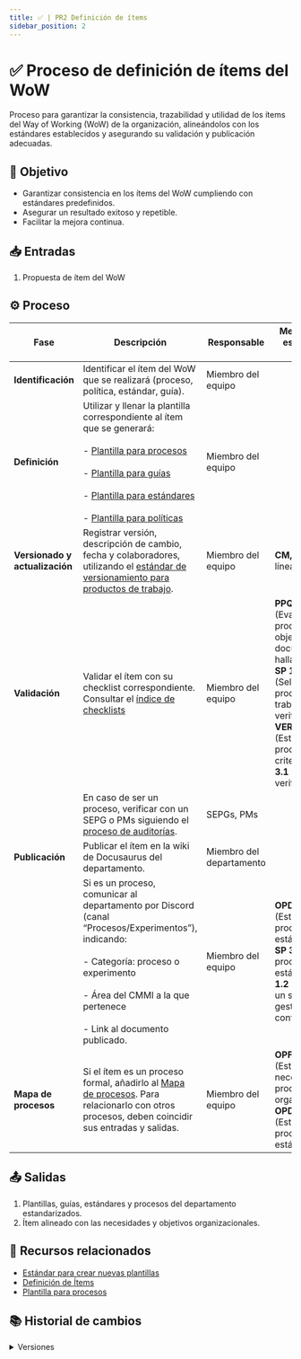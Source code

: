 ```yaml
---
title: ✅ | PR2 Definición de ítems
sidebar_position: 2
---
```

# ✅ Proceso de definición de ítems del WoW

Proceso para garantizar la consistencia, trazabilidad y utilidad de los ítems del Way of Working (WoW) de la organización, alineándolos con los estándares establecidos y asegurando su validación y publicación adecuadas.

## 🎯 Objetivo

- Garantizar consistencia en los ítems del WoW cumpliendo con estándares predefinidos.
- Asegurar un resultado exitoso y repetible.
- Facilitar la mejora continua.

## 📥 Entradas

1. Propuesta de ítem del WoW

## ⚙️ Proceso


| Fase                            | Descripción                                                                                                                                                                                                                                                                                                                                    | Responsable                   | Meta y práctica específica del CMMI                                                                                                                                                                                                                       |
| ------------------------------- | ----------------------------------------------------------------------------------------------------------------------------------------------------------------------------------------------------------------------------------------------------------------------------------------------------------------------------------------------- | ----------------------------- | ----------------------------------------------------------------------------------------------------------------------------------------------------------------------------------------------------------------------------------------------------------- |
| **Identificación**             | Identificar el ítem del WoW que se realizará (proceso, política, estándar, guía).                                                                                                                                                                                                                                                          | Miembro del equipo            |                                                                                                                                                                                                                                                             |
| **Definición**                 | Utilizar y llenar la plantilla correspondiente al ítem que se generará: <br></br> - [Plantilla para procesos](../plantillas/plantilla-procesos.md) <br></br> - [Plantilla para guías](../plantillas/plantilla-guias.md) <br></br> - [Plantilla para estándares](../plantillas/plantilla-estandares.md) <br></br> - [Plantilla para políticas](../plantillas/plantilla-politicas.md) | Miembro del equipo            |                                                                                                                                                                                                                                                             |
| **Versionado y actualización** | Registrar versión, descripción de cambio, fecha y colaboradores, utilizando el [estándar de versionamiento para productos de trabajo](/docs/standards/versionamiento-productos-trabajo).                                                                                                                                                      | Miembro del equipo            | **CM, SP 1.3** (Crear línea base).                                                                                                                                                                                                                         |
| **Validación**                 | Validar el ítem con su checklist correspondiente. Consultar el [índice de checklists](/docs/recursos/checklists.md) | Miembro del equipo | **PPQA, SP 1.2** (Evaluar productos objetivamente y documentar hallazgos), **VER, SP 1.1** (Seleccionar los productos de trabajo para verificación), **VER, SP 1.3** (Establecer procedimientos y criterios), **VER, SP 3.1** (Realizar la verificación). |
| | En caso de ser un proceso, verificar con un SEPG o PMs siguiendo el [proceso de auditorías](./PR12-auditorias.md). | SEPGs, PMs |
| **Publicación**                | Publicar el ítem en la wiki de Docusaurus del departamento. | Miembro del departamento | |
| | Si es un proceso, comunicar al departamento por Discord (canal “Procesos/Experimentos”), indicando: <br></br> - Categoría: proceso o experimento <br></br> - Área del CMMI a la que pertenece <br></br> - Link al documento publicado. | Miembro del equipo | **OPD, SP 1.1** (Establecer los procesos estándar), **OPF, SP 3.2** (Desplegar procesos estándar), **CM, SP 1.2** (Establecer un sistema de gestión de configuración). |                                                                                  
| **Mapa de procesos**            | Si el ítem es un proceso formal, añadirlo al [Mapa de procesos](/docs/procesos/mapa-procesos). Para relacionarlo con otros procesos, deben coincidir sus entradas y salidas.                                                                                                                                                                   | Miembro del equipo            | **OPF, SP 1.1** (Establecer necesidades de proceso organizacionales), **OPD, SP 1.1** (Establecer los procesos estándar).                                                                                                                                  |

## 📤 Salidas

1. Plantillas, guías, estándares y procesos del departamento estandarizados.
2. Ítem alineado con las necesidades y objetivos organizacionales.

## 📎 Recursos relacionados

- [Estándar para crear nuevas plantillas](/docs/next/standards/estandar-plantillas)
- [Definición de Ítems](/docs/next/procesos/PR2-definicion-items)
- [Plantilla para procesos](/docs/next/plantillas/plantilla-procesos)

## 📚 Historial de cambios

<details>
  <summary>Versiones</summary>
| **Versión** | **Descripción**                                              | **Fecha**     | **Colaborador**                                     |
|-------------|-------------------------------------------------------------------------|---------------|----------------------------------------------------------|
| **2.0.0**   | Proceso inicial para la generación de procesos.                         | —             | Valeria Zúñiga Mendoza, Paola María Garrido Monte        |
| **2.1.0**   | Adición de la plantilla base de procesos.                               | —             | Valeria Zúñiga Mendoza                                   |
| **2.2.0**   | Cambios de lógica para compatibilidad con Docusaurus.                   | —             | Juan Pablo Chávez Leal                                   |
| **2.3.0**   | Modificación en la sección de control de cambios.                       | 18/04/2025    | Miguel Ángel, Diego Alfaro                               |
| **2.4.0**   | Refactorización general.                                                | 18/04/2025    | Diego Fuentes                                            |
| **2.5.0**   | Implementación de la política de gestión de procesos.                   | 08/05/2025    | Mariana Juárez                                           |
| **2.6.0**   | Agregado de redirección a la guía de adaptación de procesos.            | 14/05/2025    | Ethan Luna                                               |
| **3.0.0**   | Incorporación del proceso de definición de ítems del WoW.               | 15/05/2025    | Daniel Contreras, Diego Antonio García Padilla           |
| **4.0.0**   | Actualización al nuevo formato estándar de procesos.                    | 18/05/2025    | Ángel Mauricio Ramírez Herrera                          |
| **4.1.0**     | Añadir link a índice de checklists y corregir redacción | 19/05/2025 | Daniel Contreras Chávez |
</details>
